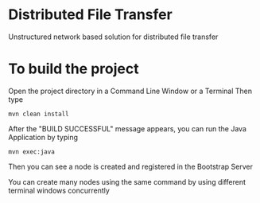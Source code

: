 # Distributed File Transfer
Unstructured network based solution for distributed file transfer
# To build the project # 
Open the project directory in a Command Line Window or a Terminal
Then type 
```
mvn clean install
```
After the "BUILD SUCCESSFUL" message appears, you can run the Java Application by typing 

```
mvn exec:java
```
Then you can see a node is created and registered in the Bootstrap Server

You can create many nodes using the same command by using different terminal windows concurrently


